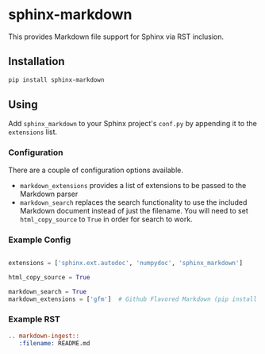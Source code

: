 # sphinx-markdown
This provides Markdown file support for Sphinx via RST inclusion.

## Installation

```bash
pip install sphinx-markdown
```

## Using
Add `sphinx_markdown` to your Sphinx project's `conf.py` by appending it to the
`extensions` list.

### Configuration
There are a couple of configuration options available.

* `markdown_extensions` provides a list of extensions to be passed to the
    Markdown parser
* `markdown_search` replaces the search functionality to use the included
    Markdown document instead of just the filename. You will need to set
    `html_copy_source` to `True` in order for search to work.

### Example Config

```python

extensions = ['sphinx.ext.autodoc', 'numpydoc', 'sphinx_markdown']

html_copy_source = True

markdown_search = True
markdown_extensions = ['gfm']  # Github Flavored Markdown (pip install py-gfm)
```

### Example RST

```rst
.. markdown-ingest::
   :filename: README.md
```
